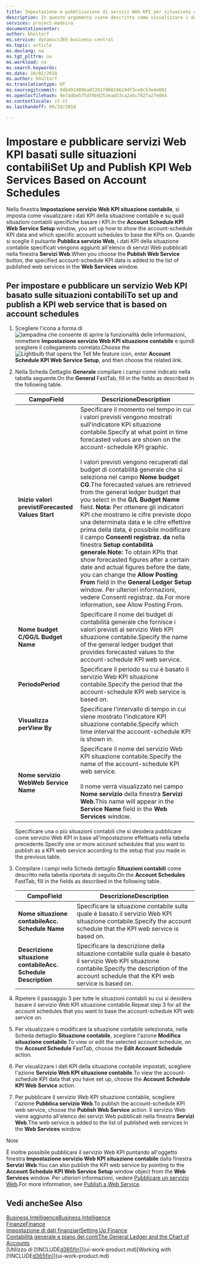```yaml
---
title: Impostazione e pubblicazione di servizi Web KPI per situazioni contabili | Microsoft Docs
description: In questo argomento viene descritto come visualizzare i dati KPI della situazione contabile in base alle situazioni contabili specifiche.
services: project-madeira
documentationcenter: 
author: bholtorf
ms.service: dynamics365-business-central
ms.topic: article
ms.devlang: na
ms.tgt_pltfrm: na
ms.workload: na
ms.search.keywords: 
ms.date: 10/01/2018
ms.author: bholtorf
ms.translationtype: HT
ms.sourcegitcommit: 9dbd92409ba02281f008246194f3ce0c53e4e001
ms.openlocfilehash: 9e7adbe575df0b9253ead53ca2a5c782fa27e064
ms.contentlocale: it-it
ms.lasthandoff: 09/28/2018

---
```

# <a name="set-up-and-publish-kpi-web-services-based-on-account-schedules"></a><span data-ttu-id="66252-103">Impostare e pubblicare servizi Web KPI basati sulle situazioni contabili</span><span class="sxs-lookup"><span data-stu-id="66252-103">Set Up and Publish KPI Web Services Based on Account Schedules</span></span>
<span data-ttu-id="66252-104">Nella finestra **Impostazione servizio Web KPI situazione contabile**, si imposta come visualizzare i dati KPI della situazione contabile e su quali situazioni contabili specifiche basare i KPI.</span><span class="sxs-lookup"><span data-stu-id="66252-104">In the **Account Schedule KPI Web Service Setup** window, you set up how to show the account-schedule KPI data and which specific account schedules to base the KPIs on.</span></span> <span data-ttu-id="66252-105">Quando si sceglie il pulsante **Pubblica servizio Web**, i dati KPI della situazione contabile specificati vengono aggiunti all'elenco di servizi Web pubblicati nella finestra **Servizi Web**.</span><span class="sxs-lookup"><span data-stu-id="66252-105">When you choose the **Publish Web Service** button, the specified account-schedule KPI data is added to the list of published web services in the **Web Services** window.</span></span>  

## <a name="to-set-up-and-publish-a-kpi-web-service-that-is-based-on-account-schedules"></a><span data-ttu-id="66252-106">Per impostare e pubblicare un servizio Web KPI basato sulle situazioni contabili</span><span class="sxs-lookup"><span data-stu-id="66252-106">To set up and publish a KPI web service that is based on account schedules</span></span>  
1.  <span data-ttu-id="66252-107">Scegliere l'icona a forma di ![lampadina che consente di aprire la funzionalità delle informazioni](media/ui-search/search_small.png "Informazioni sull'operazione che si desidera eseguire"), immettere **Impostazione servizio Web KPI situazione contabile** e quindi scegliere il collegamento correlato.</span><span class="sxs-lookup"><span data-stu-id="66252-107">Choose the ![Lightbulb that opens the Tell Me feature](media/ui-search/search_small.png "Tell me what you want to do") icon, enter **Account Schedule KPI Web Service Setup**, and then choose the related link.</span></span>  
2.  <span data-ttu-id="66252-108">Nella Scheda Dettaglio **Generale** compilare i campi come indicato nella tabella seguente.</span><span class="sxs-lookup"><span data-stu-id="66252-108">On the **General** FastTab, fill in the fields as described in the following table.</span></span>  

    |<span data-ttu-id="66252-109">Campo</span><span class="sxs-lookup"><span data-stu-id="66252-109">Field</span></span>|<span data-ttu-id="66252-110">Descrizione</span><span class="sxs-lookup"><span data-stu-id="66252-110">Description</span></span>|  
    |---------------------------------|---------------------------------------|  
    |<span data-ttu-id="66252-111">**Inizio valori previsti**</span><span class="sxs-lookup"><span data-stu-id="66252-111">**Forecasted Values Start**</span></span>|<span data-ttu-id="66252-112">Specificare il momento nel tempo in cui i valori previsti vengono mostrati sull'indicatore KPI situazione contabile.</span><span class="sxs-lookup"><span data-stu-id="66252-112">Specify at what point in time forecasted values are shown on the account-schedule KPI graphic.</span></span><br /><br /> <span data-ttu-id="66252-113">I valori previsti vengono recuperati dal budget di contabilità generale che si seleziona nel campo **Nome budget CG**.</span><span class="sxs-lookup"><span data-stu-id="66252-113">The forecasted values are retrieved from the general ledger budget that you select in the **G/L Budget Name** field.</span></span> <span data-ttu-id="66252-114">**Nota:**  Per ottenere gli indicatori KPI che mostrano le cifre previste dopo una determinata data e le cifre effettive prima della data, è possibile modificare il campo **Consenti registraz. da** nella finestra **Setup contabilità generale**.</span><span class="sxs-lookup"><span data-stu-id="66252-114">**Note:**  To obtain KPIs that show forecasted figures after a certain date and actual figures before the date, you can change the **Allow Posting From** field in the **General Ledger Setup** window.</span></span> <span data-ttu-id="66252-115">Per ulteriori informazioni, vedere Consenti registraz. da.</span><span class="sxs-lookup"><span data-stu-id="66252-115">For more information, see Allow Posting From.</span></span>|  
    |<span data-ttu-id="66252-116">**Nome budget C/G**</span><span class="sxs-lookup"><span data-stu-id="66252-116">**G/L Budget Name**</span></span>|<span data-ttu-id="66252-117">Specificare il nome del budget di contabilità generale che fornisce i valori previsti al servizio Web KPI situazione contabile.</span><span class="sxs-lookup"><span data-stu-id="66252-117">Specify the name of the general ledger budget that provides forecasted values to the account-schedule KPI web service.</span></span>|  
    |<span data-ttu-id="66252-118">**Periodo**</span><span class="sxs-lookup"><span data-stu-id="66252-118">**Period**</span></span>|<span data-ttu-id="66252-119">Specificare il periodo su cui è basato il servizio Web KPI situazione contabile.</span><span class="sxs-lookup"><span data-stu-id="66252-119">Specify the period that the account-schedule KPI web service is based on.</span></span>|  
    |<span data-ttu-id="66252-120">**Visualizza per**</span><span class="sxs-lookup"><span data-stu-id="66252-120">**View By**</span></span>|<span data-ttu-id="66252-121">Specificare l'intervallo di tempo in cui viene mostrato l'indicatore KPI situazione contabile.</span><span class="sxs-lookup"><span data-stu-id="66252-121">Specify which time interval the account-schedule KPI is shown in.</span></span>|  
    |<span data-ttu-id="66252-122">**Nome servizio Web**</span><span class="sxs-lookup"><span data-stu-id="66252-122">**Web Service Name**</span></span>|<span data-ttu-id="66252-123">Specificare il nome del servizio Web KPI situazione contabile.</span><span class="sxs-lookup"><span data-stu-id="66252-123">Specify the name of the account-schedule KPI web service.</span></span><br /><br /> <span data-ttu-id="66252-124">Il nome verrà visualizzato nel campo **Nome servizio** della finestra **Servizi Web**.</span><span class="sxs-lookup"><span data-stu-id="66252-124">This name will appear in the **Service Name** field in the **Web Services** window.</span></span>|  

    <span data-ttu-id="66252-125">Specificare una o più situazioni contabili che si desidera pubblicare come servizio Web KPI in base all'impostazione effettuata nella tabella precedente.</span><span class="sxs-lookup"><span data-stu-id="66252-125">Specify one or more account schedules that you want to publish as a KPI web service according to the setup that you made in the previous table.</span></span>  

3.  <span data-ttu-id="66252-126">Compilare i campi nella Scheda dettaglio **Situazioni contabili** come descritto nella tabella riportata di seguito.</span><span class="sxs-lookup"><span data-stu-id="66252-126">On the **Account Schedules** FastTab, fill in the fields as described in the following table.</span></span>  

    |<span data-ttu-id="66252-127">Campo</span><span class="sxs-lookup"><span data-stu-id="66252-127">Field</span></span>|<span data-ttu-id="66252-128">Descrizione</span><span class="sxs-lookup"><span data-stu-id="66252-128">Description</span></span>|  
    |---------------------------------|---------------------------------------|  
    |<span data-ttu-id="66252-129">**Nome situazione contabile**</span><span class="sxs-lookup"><span data-stu-id="66252-129">**Acc. Schedule Name**</span></span>|<span data-ttu-id="66252-130">Specificare la situazione contabile sulla quale è basato il servizio Web KPI situazione contabile.</span><span class="sxs-lookup"><span data-stu-id="66252-130">Specify the account schedule that the KPI web service is based on.</span></span>|  
    |<span data-ttu-id="66252-131">**Descrizione situazione contabile**</span><span class="sxs-lookup"><span data-stu-id="66252-131">**Acc. Schedule Description**</span></span>|<span data-ttu-id="66252-132">Specificare la descrizione della situazione contabile sulla quale è basato il servizio Web KPI situazione contabile.</span><span class="sxs-lookup"><span data-stu-id="66252-132">Specify the description of the account schedule that the KPI web service is based on.</span></span>|  

4.  <span data-ttu-id="66252-133">Ripetere il passaggio 3 per tutte le situazioni contabili su cui si desidera basare il servizio Web KPI situazione contabile.</span><span class="sxs-lookup"><span data-stu-id="66252-133">Repeat step 3 for all the account schedules that you want to base the account-schedule KPI web service on.</span></span>  
5.  <span data-ttu-id="66252-134">Per visualizzare o modificare la situazione contabile selezionata, nella Scheda dettaglio **Situazione contabile**, scegliere l'azione **Modifica situazione contabile**.</span><span class="sxs-lookup"><span data-stu-id="66252-134">To view or edit the selected account schedule, on the **Account Schedule** FastTab, choose the **Edit Account Schedule** action.</span></span>  
6.  <span data-ttu-id="66252-135">Per visualizzare i dati KPI della situazione contabile impostati, scegliere l'azione **Servizio Web KPI situazione contabile**.</span><span class="sxs-lookup"><span data-stu-id="66252-135">To view the account-schedule KPI data that you have set up, choose the **Account Schedule KPI Web Service** action.</span></span>  
7.  <span data-ttu-id="66252-136">Per pubblicare il servizio Web KPI situazione contabile, scegliere l'azione **Pubblica servizio Web**.</span><span class="sxs-lookup"><span data-stu-id="66252-136">To publish the account-schedule KPI web service, choose the **Publish Web Service** action.</span></span> <span data-ttu-id="66252-137">Il servizio Web viene aggiunto all'elenco dei servizi Web pubblicati nella finestra **Servizi Web**.</span><span class="sxs-lookup"><span data-stu-id="66252-137">The web service is added to the list of published web services in the **Web Services** window.</span></span>  

> [!NOTE]  
>  <span data-ttu-id="66252-138">È inoltre possibile pubblicare il servizio Web KPI puntando all'oggetto finestra **Impostazione servizio Web KPI situazione contabile** dalla finestra **Servizi Web**.</span><span class="sxs-lookup"><span data-stu-id="66252-138">You can also publish the KPI web service by pointing to the **Account Schedule KPI Web Service Setup** window object from the **Web Services** window.</span></span> <span data-ttu-id="66252-139">Per ulteriori informazioni, vedere [Pubblicare un servizio Web](across-how-publish-web-service.md).</span><span class="sxs-lookup"><span data-stu-id="66252-139">For more information, see [Publish a Web Service](across-how-publish-web-service.md).</span></span>  

## <a name="see-also"></a><span data-ttu-id="66252-140">Vedi anche</span><span class="sxs-lookup"><span data-stu-id="66252-140">See Also</span></span>  
[<span data-ttu-id="66252-141">Business Intelligence</span><span class="sxs-lookup"><span data-stu-id="66252-141">Business Intelligence</span></span>](bi.md)  
[<span data-ttu-id="66252-142">Finanze</span><span class="sxs-lookup"><span data-stu-id="66252-142">Finance</span></span>](finance.md)  
[<span data-ttu-id="66252-143">Impostazione di dati finanziari</span><span class="sxs-lookup"><span data-stu-id="66252-143">Setting Up Finance</span></span>](finance-setup-finance.md)  
[<span data-ttu-id="66252-144">Contabilità generale e piano dei conti</span><span class="sxs-lookup"><span data-stu-id="66252-144">The General Ledger and the Chart of Accounts</span></span>](finance-general-ledger.md)  
<span data-ttu-id="66252-145">[Utilizzo di [!INCLUDE[d365fin](includes/d365fin_md.md)]](ui-work-product.md)</span><span class="sxs-lookup"><span data-stu-id="66252-145">[Working with [!INCLUDE[d365fin](includes/d365fin_md.md)]](ui-work-product.md)</span></span>

